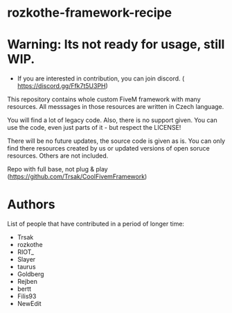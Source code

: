 # rozkothe-framework-recipe

# Warning: Its not ready for usage, still WIP.

* If you are interested in contribution, you can join discord. ( https://discord.gg/Ffk7t5U3PH)

This repository contains whole custom FiveM framework with many resources. 
All messsages in those resources are written in Czech language.  
 
You will find a lot of legacy code. Also, there is no support given. 
You can use the code, even just parts of it - but respect the LICENSE!  
  
There will be no future updates, the source code is given as is. 
You can only find there resources created by us or updated versions of open soruce resources. Others are not included.

Repo with full base, not plug & play (https://github.com/Trsak/CoolFivemFramework)

# Authors

List of people that have contributed in a period of longer time:

* Trsak
* rozkothe
* RIOT_
* Slayer
* taurus
* Goldberg
* Rejben
* bertt
* Filis93
* NewEdit

